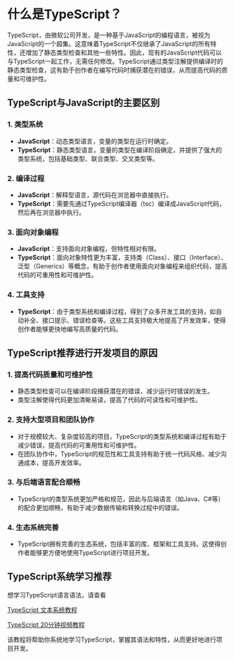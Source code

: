 # 什么是TypeScript？

TypeScript，由微软公司开发，是一种基于JavaScript的编程语言，被视为JavaScript的一个超集。这意味着TypeScript不仅继承了JavaScript的所有特性，还增加了静态类型检查和其他一些特性。因此，现有的JavaScript代码可以与TypeScript一起工作，无需任何修改。TypeScript通过类型注解提供编译时的静态类型检查，这有助于创作者在编写代码时捕获潜在的错误，从而提高代码的质量和可维护性。

## TypeScript与JavaScript的主要区别

### 1. 类型系统

- **JavaScript**：动态类型语言，变量的类型在运行时确定。
- **TypeScript**：静态类型语言，变量的类型在编译阶段确定，并提供了强大的类型系统，包括基础类型、联合类型、交叉类型等。

### 2. 编译过程

- **JavaScript**：解释型语言，源代码在浏览器中直接执行。
- **TypeScript**：需要先通过TypeScript编译器（tsc）编译成JavaScript代码，然后再在浏览器中执行。

### 3. 面向对象编程

- **JavaScript**：支持面向对象编程，但特性相对有限。
- **TypeScript**：面向对象特性更为丰富，支持类（Class）、接口（Interface）、泛型（Generics）等概念，有助于创作者使用面向对象编程来组织代码，提高代码的可重用性和可维护性。

### 4. 工具支持

- **TypeScript**：由于类型系统和编译过程，得到了众多开发工具的支持，如自动补全、接口提示、错误检查等。这些工具支持极大地提高了开发效率，使得创作者能够更快地编写高质量的代码。

## TypeScript推荐进行开发项目的原因

### 1. 提高代码质量和可维护性

- 静态类型检查可以在编译阶段捕获潜在的错误，减少运行时错误的发生。
- 类型注解使得代码更加清晰易读，提高了代码的可读性和可维护性。

### 2. 支持大型项目和团队协作

- 对于规模较大、复杂度较高的项目，TypeScript的类型系统和编译过程有助于减少错误，提高代码的可重用性和可维护性。
- 在团队协作中，TypeScript的规范性和工具支持有助于统一代码风格、减少沟通成本，提高开发效率。

### 3. 与后端语言配合顺畅

- TypeScript的类型系统更加严格和规范，因此与后端语言（如Java、C#等）的配合更加顺畅，有助于减少数据传输和转换过程中的错误。

### 4. 生态系统完善

- TypeScript拥有完善的生态系统，包括丰富的库、框架和工具支持。这使得创作者能够更方便地使用TypeScript进行项目开发。

## TypeScript系统学习推荐

想学习TypeScript语言语法，请查看

[TypeScript 文本系统教程](https://typescript.p6p.net/about/experience.html)

[TypeScript 20分钟视频教程](https://www.bilibili.com/video/BV1gX4y177Kf)

该教程将帮助你系统地学习TypeScript，掌握其语法和特性，从而更好地进行项目开发。